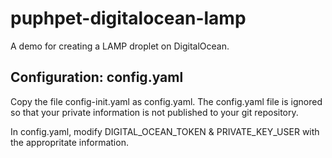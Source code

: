 # puphpet-digitalocean-lamp
A demo for creating a LAMP droplet on DigitalOcean.

## Configuration: config.yaml
Copy the file config-init.yaml as config.yaml. The config.yaml file is ignored so that your private information is not published to your git repository.

In config.yaml, modify DIGITAL_OCEAN_TOKEN & PRIVATE_KEY_USER with the appropritate information.
